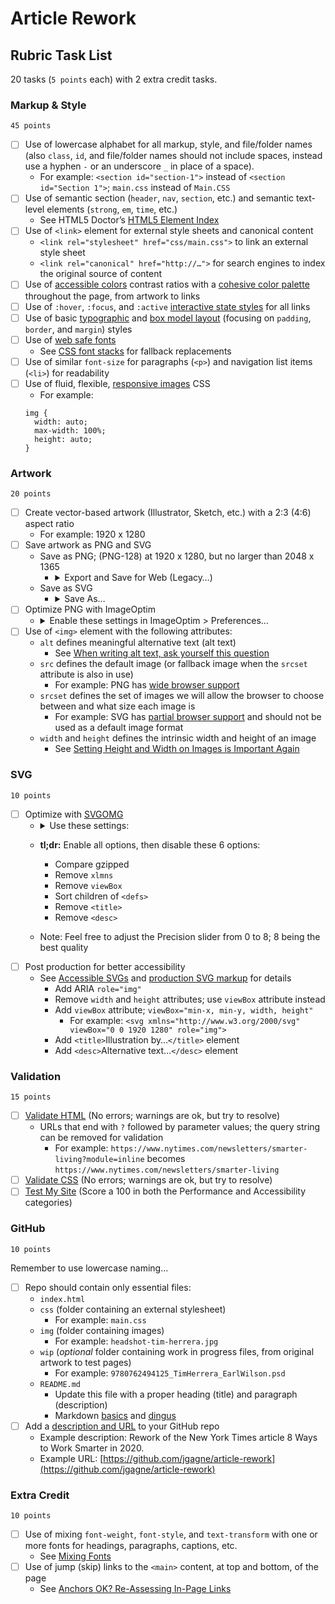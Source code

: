 # Article Rework
## Rubric Task List

20 tasks (`5 points` each) with 2 extra credit tasks.


### Markup & Style

`45 points`

- [ ] Use of lowercase alphabet for all markup, style, and file/folder names (also `class`, `id`, and file/folder names should not include spaces, instead use a hyphen `-` or an underscore `_` in place of a space).
  - For example: `<section id="section-1">` instead of `<section id="Section 1">`; `main.css` instead of `Main.CSS`
- [ ] Use of semantic section (`header`, `nav`, `section`, etc.) and semantic text-level elements (`strong`, `em`, `time`, etc.)
  - See HTML5 Doctor’s [HTML5 Element Index](http://html5doctor.com/#glossary)
- [ ] Use of `<link>` element for external style sheets and canonical content
  - `<link rel="stylesheet" href="css/main.css">` to link an external style sheet
  - `<link rel="canonical" href="http://…">` for search engines to index the original source of content
- [ ] Use of [accessible colors](https://accessible-colors.com) contrast ratios with a [cohesive color palette](https://www.smashingmagazine.com/2016/04/web-developer-guide-color/) throughout the page, from artwork to links
- [ ] Use of `:hover`, `:focus`, and `:active` [interactive state styles](https://css-tricks.com/css-basics-styling-links-like-boss/) for all links
- [ ] Use of basic [typographic](https://cssreference.io/typography/) and [box model layout](https://cssreference.io/box-model/) (focusing on `padding`, `border`, and `margin`) styles
- [ ] Use of [web safe fonts](https://www.fonts.com/content/learning/fyti/using-type-tools/fonts-on-the-web)
  - See [CSS font stacks](http://www.cssfontstack.com) for fallback replacements
- [ ] Use of similar `font-size` for paragraphs (`<p>`) and navigation list items (`<li>`) for readability
- [ ] Use of fluid, flexible, [responsive images](https://alistapart.com/article/fluid-images/) CSS
  - For example:
  ```
  img {
    width: auto;
    max-width: 100%;
    height: auto;
  }
  ```

### Artwork

`20 points`

- [ ] Create vector-based artwork (Illustrator, Sketch, etc.) with a 2:3 (4:6) aspect ratio
  - For example: 1920 x 1280
- [ ] Save artwork as PNG and SVG
  - Save as PNG; (PNG-128) at 1920 x 1280, but no larger than 2048 x 1365
    - <details>
      <summary>Export and Save for Web (Legacy…)</summary>

      ![Illustrator PNG Save Settings](https://user-images.githubusercontent.com/5142085/77106306-3e384300-69f5-11ea-8678-edb4ce8c85e4.png)

      </details>
  - Save as SVG
    - <details>
      <summary>Save As…</summary>

      ![Illustrator SVG Save Settings](https://user-images.githubusercontent.com/5142085/77106096-f6192080-69f4-11ea-8cb4-8fc55a228a20.png)

      </details>
- [ ] Optimize PNG with ImageOptim
  - <details>
    <summary>Enable these settings in ImageOptim > Preferences…</summary>

    ![ImageOptim Preferences](https://user-images.githubusercontent.com/5142085/77106359-54460380-69f5-11ea-959e-f62514018668.png)

    </details>
- [ ] Use of `<img>` element with the following attributes:
  - `alt` defines meaningful alternative text (alt text)
    - See [When writing alt text, ask yourself this question](https://www.centercentre.com/2016/06/09/2016-06-09-when-writing-alt-text-ask-yourself-this-question/)
  - `src` defines the default image (or fallback image when the `srcset` attribute is also in use)
    -  For example: PNG has [wide browser support](https://caniuse.com/#feat=png-alpha)
  - `srcset` defines the set of images we will allow the browser to choose between and what size each image is
    - For example: SVG has [partial browser support](https://caniuse.com/#feat=svg-img) and should not be used as a default image format
  - `width` and `height` defines the intrinsic width and height of an image
    - See [Setting Height and Width on Images is Important Again](https://www.smashingmagazine.com/2020/03/setting-height-width-images-important-again/)

### SVG

`10 points`

- [ ] Optimize with [SVGOMG](https://jakearchibald.github.io/svgomg/)
  - <details>
    <summary>Use these settings:</summary>

    ![SVGOMG settings](https://user-images.githubusercontent.com/5142085/77106431-72136880-69f5-11ea-9af2-7b185ae12155.png)

    </details>
  - **tl;dr:** Enable all options, then disable these 6 options:
    - Compare gzipped
    - Remove `xlmns`
    - Remove `viewBox`
    - Sort children of `<defs>`
    - Remove `<title>`
    - Remove `<desc>`
  - Note: Feel free to adjust the Precision slider from 0 to 8; 8 being the best quality
- [ ] Post production for better accessibility
  - See [Accessible SVGs](https://a11y-101.com/development/svg) and [production SVG markup](https://raw.githubusercontent.com/jgagne/article-rework/master/img/work-smarter-2020-2048w.svg) for details
    - Add ARIA `role="img"`
    - Remove `width` and `height` attributes; use `viewBox` attribute instead
    - Add `viewBox` attribute; `viewBox="min-x, min-y, width, height"`
      - For example: `<svg xmlns="http://www.w3.org/2000/svg" viewBox="0 0 1920 1280" role="img">`
    - Add `<title>`Illustration by…`</title>` element
    - Add `<desc>`Alternative text…`</desc>` element

### Validation

`15 points`

- [ ] [Validate HTML](https://validator.w3.org/nu/) (No errors; warnings are ok, but try to resolve)
  - URLs that end with `?` followed by parameter values; the query string can be removed for validation
    - For example: `https://www.nytimes.com/newsletters/smarter-living?module=inline` becomes `https://www.nytimes.com/newsletters/smarter-living`
- [ ] [Validate CSS](http://jigsaw.w3.org/css-validator/) (No errors; warnings are ok, but try to resolve)
- [ ] [Test My Site](https://web.dev/measure/) (Score a 100 in both the Performance and Accessibility categories)

### GitHub

`10 points`

Remember to use lowercase naming…

- [ ] Repo should contain only essential files:
  - `index.html`
  - `css` (folder containing an external stylesheet)
    - For example: `main.css`
  - `img` (folder containing images)
    - For example: `headshot-tim-herrera.jpg`
  - `wip` (_optional_ folder containing work in progress files, from original artwork to test pages)
    - For example: `9780762494125_TimHerrera_EarlWilson.psd`
  - `README.md`
    - Update this file with a proper heading (title) and paragraph (description)
    - Markdown [basics](http://daringfireball.net/projects/markdown/basics) and [dingus](http://daringfireball.net/projects/markdown/dingus)
- [ ] Add a [description and URL](https://i.imgur.com/CexeWBQ.gif) to your GitHub repo
  - Example description: Rework of the New York Times article 8 Ways to Work Smarter in 2020.
  - Example URL: [https://github.com/jgagne/article-rework](https://github.com/jgagne/article-rework)

### Extra Credit

`10 points`

- [ ] Use of mixing `font-weight`, `font-style`, and `text-transform` with one or more fonts for headings, paragraphs, captions, etc.
  - See [Mixing Fonts](https://practicaltypography.com/mixing-fonts.html)
- [ ] Use of jump (skip) links to the `<main>` content, at top and bottom, of the page
  - See [Anchors OK? Re-Assessing In-Page Links](https://www.nngroup.com/articles/in-page-links/)
